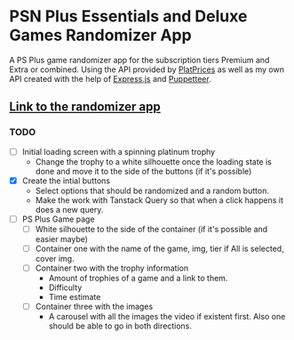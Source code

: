 # PSN Plus Essentials and Deluxe Games Randomizer App

A PS Plus game randomizer app for the subscription tiers Premium and Extra or combined. Using the API provided by [PlatPrices](https://platprices.com/developers.php) as well as my own API created with the help of [Express.js](https://expressjs.com/) and [Puppetteer](https://pptr.dev/). 

## [Link to the randomizer app]()


### TODO
- [ ] Initial loading screen with a spinning platinum trophy
    - Change the trophy to a white silhouette once the loading state is done and move it to the side of the buttons (if it's possible)
- [x] Create the intial buttons
    - Select options that should be randomized and a random button.
    - Make the work with Tanstack Query so that when a click happens it does a new query.
- [ ] PS Plus Game page
    - [ ] White silhouette to the side of the container (if it's possible and easier maybe)
    - [ ] Container one with the name of the game, img, tier if All is selected, cover img.
    - [ ] Container two with the trophy information
        - Amount of trophies of a game and a link to them.
        - Difficulty
        - Time estimate
    - [ ] Container three with the images
        - A carousel with all the images the video if existent first. Also one should be able to go in both directions.

        